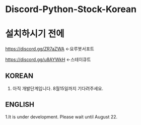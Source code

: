 # Discord-Python-Stock-Korean

# 설치하시기 전에
https://discord.gg/ZR7aZWA <-요루봇서포트

https://discord.gg/u8AYWkH <-스테이큐트

## KOREAN
1. 아직 개발단계입니다. 8월15일까지 기다려주세요.

## ENGLISH
1.It is under development. Please wait until August 22.
